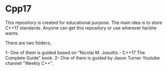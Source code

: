 # Cpp17

This repository is created for educational purpose. The main idea is to store C++17 standards.
Anyone can get this repository or use wherever he/she wants.

There are two folders;

1- One of them is guided based on "Nicolai M. Josuttis - C++17 The Complete Guide" book.
2- One of them is guided by Jason Turner Youtube channel "Weekly C++".
